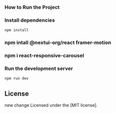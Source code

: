 ### How to Run the Project



### Install dependencies

```bash
npm install
```


### npm intall @nextui-org/react framer-motion

### npm i react-responsive-carousel


### Run the development server

```bash
npm run dev
```

## License
new change
Licensed under the [MIT license].